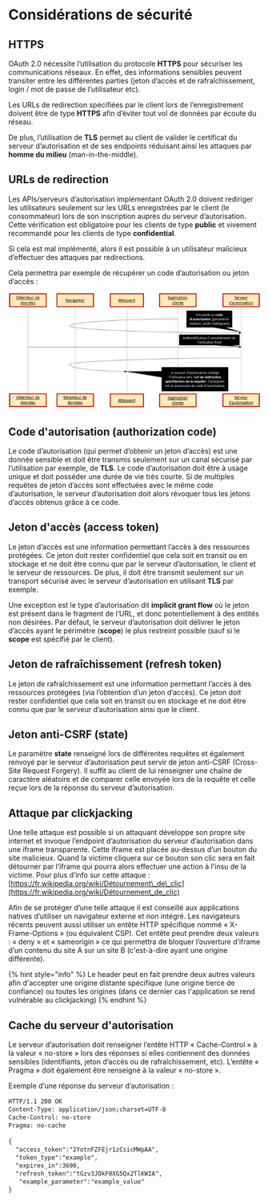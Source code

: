 # Considérations de sécurité

## HTTPS

OAuth 2.0 nécessite l’utilisation du protocole **HTTPS** pour sécuriser les communications réseaux. En effet, des informations sensibles peuvent transiter entre les différentes parties \(jeton d’accès et de rafraîchissement, login / mot de passe de l’utilisateur etc\).

Les URLs de redirection spécifiées par le client lors de l’enregistrement doivent être de type **HTTPS** afin d’éviter tout vol de données par écoute du réseau.

De plus, l’utilisation de **TLS** permet au client de valider le certificat du serveur d’autorisation et de ses endpoints réduisant ainsi les attaques par **homme du milieu** \(man-in-the-middle\).

## URLs de redirection

Les APIs/serveurs d’autorisation implémentant OAuth 2.0 doivent rediriger les utilisateurs seulement sur les URLs enregistrées par le client \(le consommateur\) lors de son inscription auprès du serveur d’autorisation. Cette vérification est obligatoire pour les clients de type **public** et vivement recommandé pour les clients de type **confidential**. 

Si cela est mal implémenté, alors il est possible à un utilisateur malicieux d’effectuer des attaques par redirections.

Cela permettra par exemple de récupérer un code d’autorisation ou jeton d’accès :

![](../../.gitbook/assets/ba12a98d25db0fa94571a3d9ebc6bd13.png)

## Code d'autorisation \(authorization code\)

Le code d’autorisation \(qui permet d’obtenir un jeton d’accès\) est une donnée sensible et doit être transmis seulement sur un canal sécurisé par l’utilisation par exemple, de **TLS**. Le code d’autorisation doit être à usage unique et doit posséder une durée de vie très courte. Si de multiples requêtes de jeton d’accès sont effectuées avec le même code d’autorisation, le serveur d’autorisation doit alors révoquer tous les jetons d’accès obtenus grâce à ce code.

## Jeton d'accès \(access token\)

Le jeton d’accès est une information permettant l’accès à des ressources protégées. Ce jeton doit rester confidentiel que cela soit en transit ou en stockage et ne doit être connu que par le serveur d’autorisation, le client et le serveur de ressources. De plus, il doit être transmit seulement sur un transport sécurisé avec le serveur d’autorisation en utilisant **TLS** par exemple.

Une exception est le type d’autorisation dit **implicit grant flow** où le jeton est présent dans le fragment de l’URL, et donc potentiellement à des entités non désirées. Par défaut, le serveur d’autorisation doit délivrer le jeton d’accès ayant le périmètre \(**scope**\) le plus restreint possible \(sauf si le **scope** est spécifié par le client\).

## Jeton de rafraîchissement \(refresh token\)

Le jeton de rafraîchissement est une information permettant l’accès à des ressources protégées \(via l’obtention d’un jeton d’accès\). Ce jeton doit rester confidentiel que cela soit en transit ou en stockage et ne doit être connu que par le serveur d’autorisation ainsi que le client.

## Jeton anti-CSRF \(state\)

Le paramètre **state** renseigné lors de différentes requêtes et également renvoyé par le serveur d’autorisation peut servir de jeton anti-CSRF \(Cross-Site Request Forgery\). Il suffit au client de lui renseigner une chaîne de caractère aléatoire et de comparer celle envoyée lors de la requête et celle reçue lors de la réponse du serveur d’autorisation.

## Attaque par clickjacking

Une telle attaque est possible si un attaquant développe son propre site internet et invoque l’endpoint d’autorisation du serveur d’autorisation dans une iframe transparente. Cette iframe est placée au-dessus d’un bouton du site malicieux. Quand la victime cliquera sur ce bouton son clic sera en fait détourner par l’iframe qui pourra alors effectuer une action à l'insu de la victime. Pour plus d’info sur cette attaque : [https://fr.wikipedia.org/wiki/Détournement\_de\_clic](https://fr.wikipedia.org/wiki/Détournement_de_clic)

Afin de se protéger d’une telle attaque il est conseillé aux applications natives d’utiliser un navigateur externe et non intégré. Les navigateurs récents peuvent aussi utiliser un entête HTTP spécifique nommé « X-Frame-Options » \(ou équivalent CSP\). Cet entête peut prendre deux valeurs : « deny » et « sameorigin » ce qui permettra de bloquer l’ouverture d’iframe d’un contenu du site A sur un site B \(c'est-à-dire ayant une origine différente\).

{% hint style="info" %}
Le header peut en fait prendre deux autres valeurs afin d'accepter une origine distante spécifique \(une origine tierce de confiance\) ou toutes les origines \(dans ce dernier cas l'application se rend vulnérable au clickjacking\)
{% endhint %}

## Cache du serveur d'autorisation

Le serveur d’autorisation doit renseigner l’entête HTTP « Cache-Control » à la valeur « no-store » lors des réponses si elles contiennent des données sensibles \(identifiants, jeton d’accès ou de rafraîchissement, etc\). L’entête « Pragma » doit également être renseigné à la valeur « no-store ».

Exemple d’une réponse du serveur d’autorisation :

```text
HTTP/1.1 200 OK
Content-Type: application/json;charset=UTF-8
Cache-Control: no-store
Pragma: no-cache

{
  "access_token":"2YotnFZFEjr1zCsicMWpAA",
  "token_type":"example",
  "expires_in":3600,
  "refresh_token":"tGzv3JOkF0XG5Qx2TlKWIA",
   "example_parameter":"example_value"
}
```

